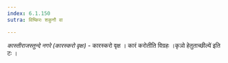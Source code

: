```yaml
---
index: 6.1.150
sutra: विष्किरः शकुनौ वा

---
```

_कास्तीराजस्तुन्दे नगरे (कारस्करो वृक्षः)_ - कारस्करो वृक्ष । कारं करोतीति विग्रहः ।कृञो हेतुताच्छील्ये॑ इति टः ।